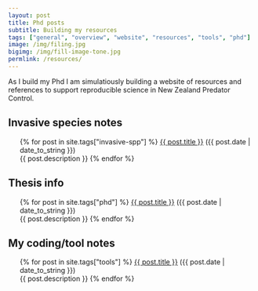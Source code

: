 ```yaml
---
layout: post
title: Phd posts
subtitle: Building my resources
tags: ["general", "overview", "website", "resources", "tools", "phd"]
image: /img/filing.jpg
bigimg: /img/fill-image-tone.jpg
permlink: /resources/
---
```


As I build my Phd I am simulatiously building a website of resources and references to support reproducible science in New Zealand Predator Control.

## Invasive species notes

<div class="post">
<ul>
{% for post in site.tags["invasive-spp"] %}
  <a href="{{ post.url }}">{{ post.title }}</a> ({{ post.date | date_to_string }})<br>
    {{ post.description }}
{% endfor %}
</ul>
</div>

## Thesis info

<div class="post">
<ul>
{% for post in site.tags["phd"] %}
  <a href="{{ post.url }}">{{ post.title }}</a> ({{ post.date | date_to_string }})<br>
    {{ post.description }}
{% endfor %}
</ul>
</div>

## My coding/tool notes

<div class="post">
<ul>
{% for post in site.tags["tools"] %}
  <a href="{{ post.url }}">{{ post.title }}</a> ({{ post.date | date_to_string }})<br>
    {{ post.description }}
{% endfor %}
</ul>
</div>







